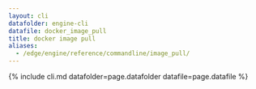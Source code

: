 ```yaml
---
layout: cli
datafolder: engine-cli
datafile: docker_image_pull
title: docker image pull
aliases:
  - /edge/engine/reference/commandline/image_pull/
---
```

<!--
This page is automatically generated from Docker's source code. If you want to
suggest a change to the text that appears here, open a ticket or pull request
in the source repository on GitHub:

https://github.com/docker/cli
-->

{% include cli.md datafolder=page.datafolder datafile=page.datafile %}
